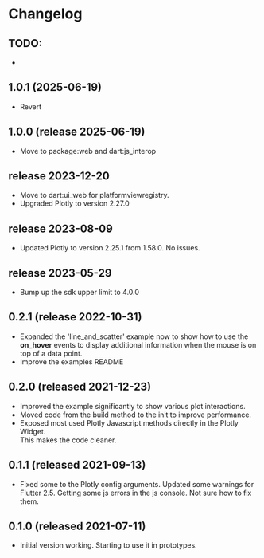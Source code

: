 # Changelog

## TODO:
- 

## 1.0.1 (2025-06-19)
- Revert

## 1.0.0 (release 2025-06-19)
- Move to package:web and dart:js_interop

## release 2023-12-20
- Move to dart:ui_web for platformviewregistry.
- Upgraded Plotly to version 2.27.0

## release 2023-08-09
- Updated Plotly to version 2.25.1 from 1.58.0.  No issues. 

## release 2023-05-29
- Bump up the sdk upper limit to 4.0.0

## 0.2.1 (release 2022-10-31)
- Expanded the 'line_and_scatter' example now to show how to use the **on_hover** events 
to display additional information when the mouse is on top of a data point. 
- Improve the examples README

## 0.2.0 (released 2021-12-23)
- Improved the example significantly to show various plot interactions.  
- Moved code from the build method to the init to improve performance.
- Exposed most used Plotly Javascript methods directly in the Plotly Widget.  
This makes the code cleaner.

## 0.1.1 (released 2021-09-13)
- Fixed some to the Plotly config arguments.  Updated some warnings 
for Flutter 2.5.  Getting some js errors in the js console.  Not sure 
how to fix them.  

## 0.1.0 (released 2021-07-11)
- Initial version working.  Starting to use it in prototypes.
